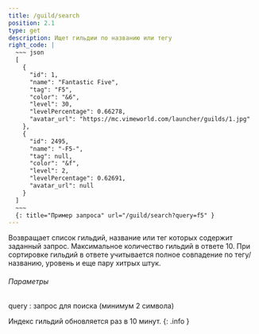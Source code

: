 ```yaml
---
title: /guild/search
position: 2.1
type: get
description: Ищет гильдии по названию или тегу
right_code: |
  ~~~ json
  [
    {
      "id": 1,
      "name": "Fantastic Five",
      "tag": "F5",
      "color": "&6",
      "level": 30,
      "levelPercentage": 0.66278,
      "avatar_url": "https://mc.vimeworld.com/launcher/guilds/1.jpg"
    },
    {
      "id": 2495,
      "name": "-F5-",
      "tag": null,
      "color": "&f",
      "level": 2,
      "levelPercentage": 0.62691,
      "avatar_url": null
    }
  ]
  ~~~
  {: title="Пример запроса" url="/guild/search?query=f5" }
---
```


Возвращает список гильдий, название или тег которых содержит заданный запрос. Максимальное количество гильдий в ответе 10.
При сортировке гильдий в ответе учитывается полное совпадение по тегу/названию, уровень и еще пару хитрых штук.

<h6>Параметры</h6>
query
: запрос для поиска (минимум 2 символа)

Индекс гильдий обновляется раз в 10 минут.
{: .info }
